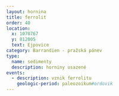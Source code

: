 ```yaml
---
layout: hornina
title: ferrolit
order: 40
location:
  x: 1070767
  y: 812005
  text: Ejpovice
category: Barrandien - pražská pánev
type:
  name: sedimenty
  description: horniny usazené
events:
  - description: vznik ferrolitu
    geologic-period: paleozoikum#ordovik
---
```


